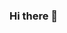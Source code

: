 ### Hi there 👋

<!--
**ACBYTES/ACBYTES** is a ✨ _special_ ✨ repository because its `README.md` (this file) appears on your GitHub profile.

Here are some ideas to get you started:

- ###🔭 I’m currently working on ...
- ###🌱 I’m currently learning more C++ and UE4.
- ###👯 I’m looking to collaborate on softwares, web applications and games.
- ###💬 Ask me about anything related to programming.
- ###📫 How to reach me: alirezashahbazi641@yahoo.com
